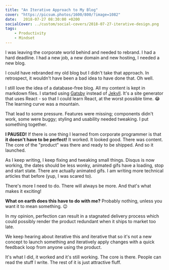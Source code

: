 ```yaml
---
title: "An Iterative Approach to My Blog"
cover: "https://picsum.photos/1600/800/?image=1082"
date:   2018-07-27 08:30:00 +0200
socialCover: ../custom/social-covers/2018-07-27-iterative-design.png
tags:
    - Productivity
    - Mindset
---
```


I was leaving the corporate world behind and needed to rebrand. I had a hard deadline. I had a new job, a new domain and new hosting, I needed a new blog.

I could have rebranded my old blog but I didn't take that approach. In retrospect, it wouldn't have been a bad idea to have done that. Oh well.

I still love the idea of a database-free blog. All my content is kept in markdown files. I started using [Gatsby](https://www.gatsbyjs.org/) instead of [Jekyll](https://jekyllrb.com/). It's a site generator that uses React - so that I could learn React, at the worst possible time. 😂 The learning curve was a mountain.

That lead to some pressure. Features were missing; components didn't work, some were buggy; styling and usability needed tweaking. I put something together.

**I PAUSED!** If there is one thing I learned from corporate programmer is that **it doesn't have to be perfect!** It worked. It looked good. There was content. The core of the "product" was there and ready to be shipped. And so it launched.

As I keep writing, I keep fixing and tweaking small things. Disqus is now working, the dates should be less wonky, animated gifs have a loading, stop and start state. There are actually animated gifs. I am writing more technical articles that before (yup, I was scared to).

There's more I need to do. There will always be more. And that's what makes it exciting!

**What on earth does this have to do with me?**
Probably nothing, unless you want it to mean something. 😉

In my opinion, perfection can result in a stagnated delivery process which could possibly render the product redundant when it ships to market too late.

We keep hearing about iterative this and iterative that so it's not a new concept to launch something and iteratively apply changes with a quick feedback loop from anyone using the product.

It's what I did, it worked and it's still working. The core is there. People can read the stuff I write. The rest of it is just attractive fluff.